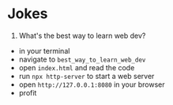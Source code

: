 # Jokes

1. What's the best way to learn web dev?

- in your terminal
- navigate to `best_way_to_learn_web_dev`
- open `index.html` and read the code
- run `npx http-server` to start a web server
- open `http://127.0.0.1:8080` in your browser
- profit
